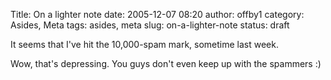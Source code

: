 Title: On a lighter note
date: 2005-12-07 08:20
author: offby1
category: Asides, Meta
tags: asides, meta
slug: on-a-lighter-note
status: draft

It seems that I've hit the 10,000-spam mark, sometime last week.

Wow, that's depressing. You guys don't even keep up with the spammers :)
